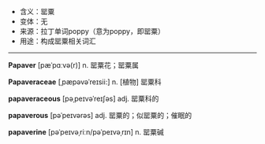 - <span class="definition">含义：罂粟</span>
- <span class="definition">变体：无</span>
- <span class="definition">来源：拉丁单词poppy（意为poppy，即罂粟）</span>
- <span class="definition">用途：构成罂粟相关词汇</span>


---


<span class="vocabulary">**Papaver**</span> [pæˈpɑːvə(r)] n. 罂粟花；罂粟属

<span class="vocabulary">**Papaveraceae**</span> [ˌpæpəvəˈreɪsii:] n. [植物] 罂粟科 

<span class="vocabulary">**papaveraceous**</span> [pəˌpeɪvəˈreɪʃəs] adj. 罂粟科的

<span class="vocabulary">**papaverous**</span> [pəˈpeɪvərəs] adj. 罂粟的；似罂粟的；催眠的

<span class="vocabulary">**papaverine**</span> [pəˈpeɪvəˌriːn/pəˈpeɪvəˌrɪn] n. 罂粟碱
